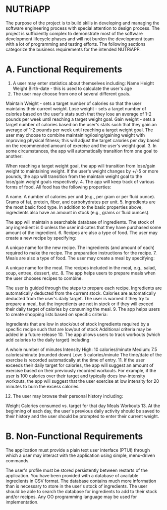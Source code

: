 # NUTRiAPP
The purpose of the project is to build skills in developing and managing the software engineering process with special attention to design process. The project is sufficiently complex to demonstrate most of the software development lifecycle phases and will not burden the development team with a lot of programming and testing efforts.  The following sections categorize the business requirements for the intended NUTRiAPP.

 

# A. Functional Requirements
1. A user may enter statistics about themselves including:
Name
Height
Weight
Birth-date - this is used to calculate the user's age
2. The user may choose from one of several different goals.

Maintain Weight - sets a target number of calories so that the user maintains their current weight.
Lose weight - sets a target number of calories based on the user's stats such that they lose an average of 1-2 pounds per week until reaching a target weight goal.
Gain weight - sets a target number of calories based on the user's stats such that they gain an average of 1-2 pounds per week until reaching a target weight goal.
The user may choose to combine maintaining/losing/gaining weight with improving physical fitness; this will adjust the target calories per day based on the recommended amount of exercise and the user's weight goal.
3.      In some circumstances, the app will automatically transition from one goal to another:

When reaching a target weight goal, the app will transition from lose/gain weight to maintaining weight.
If the user's weight changes by +/-5 or more pounds, the app will transition from the maintain weight goal to the lose/gain weight goals respectively.
4.      The app will keep track of various forms of food. All food has the following properties:

A name.
A number of calories per unit (e.g., per gram or per fluid ounce).
Grams of fat, protein, fiber, and carbohydrates per unit.
5.      Ingredients are the most basic food type. In addition to the basic properties above, ingredients also have an amount in stock (e.g., grams or fluid ounces).

The app will maintain a searchable database of ingredients.
The stock of any ingredient is 0 unless the user indicates that they have purchased some amount of the ingredient.
6.      Recipes are also a type of food. The user may create a new recipe by specifying:

A unique name for the new recipe.
The ingredients (and amount of each) required to make the recipe.
The preparation instructions for the recipe.
7.      Meals are also a type of food. The user may create a meal by specifying:

A unique name for the meal.
The recipes included in the meal, e.g., salad, soup, entree, dessert, etc.
8.      The app helps users to prepare meals when the user chooses recipes to combine.

The user is guided through the steps to prepare each recipe.
Ingredients are automatically deducted from the current stock.
Calories are automatically deducted from the user's daily target.
The user is warned if they try to prepare a meal, but the ingredients are not in stock or if they will exceed their daily target of calories by consuming the meal.
9.      The app helps users to create shopping lists based on specific criteria:

Ingredients that are low in stock/out of stock
Ingredients required by a specific recipe such that are low/out of stock
Additional criteria may be added in a future release
10.   The app allows users to track workouts (which add calories to the daily target) including:

A whole number of minutes
Intensity
High: 10 calories/minute
Medium: 7.5 calories/minute (rounded down)
Low: 5 calories/minute
The time/date of the exercise is recorded automatically at the time of entry.
11.   If the user exceeds their daily target for calories, the app will suggest an amount of exercise based on their previously recorded workouts. For example, if the user is 100 calories over their target and typically does low-intensity workouts, the app will suggest that the user exercise at low intensity for 20 minutes to burn the excess calories.

12.   The user may browse their personal history including:

Weight
Calories consumed vs. target for that day
Meals
Workouts
13.   At the beginning of each day, the user's previous daily activity should be saved to their history and the user should be prompted to enter their current weight.

# B. Non-Functional Requirements
The application must provide a plain text user interface (PTUI) through which a user may interact with the application using simple, menu-driven commands.

The user's profile must be stored persistently between restarts of the application.
You have been provided with a database of available ingredients in CSV format. The database contains much more information than is necessary to store in the user's stock of ingredients. The user should be able to search the database for ingredients to add to their stock and/or recipes.
Any OO programming language may be used for implementation.
